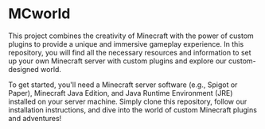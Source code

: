 # MCworld

This project combines the creativity of Minecraft with the power of custom plugins to provide a unique and immersive gameplay experience. 
In this repository, you will find all the necessary resources and information to set up your own Minecraft server with custom plugins and explore our custom-designed world. 

To get started, you'll need a Minecraft server software (e.g., Spigot or Paper), Minecraft Java Edition, and Java Runtime Environment (JRE) installed on your server machine. 
Simply clone this repository, follow our installation instructions, and dive into the world of custom Minecraft plugins and adventures!
